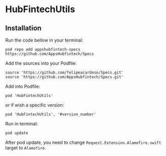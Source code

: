 # HubFintechUtils

  
## Installation
Run the code bellow in your terminal:

    pod repo add appshubfintech-specs https://github.com/AppsHubfintech/Specs

Add the sources into your Podfile:

    source 'https://github.com/felipeacardoso/Specs.git'
    source 'https://github.com/AppsHubfintech/Specs.git'

Add into Podfile:

    pod 'HubFintechUtils'

or if wish a specific version:

    pod 'HubFintechUtils', '#version_number'

Run in terminal:

    pod update

After pod update, you need to change `Request.Extension.Alamofire.swift` target to `Alamofire`.
